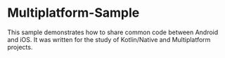 # Multiplatform-Sample

This sample demonstrates how to share common code between Android and iOS. It was written for the study of Kotlin/Native and Multiplatform projects.
